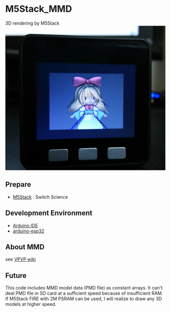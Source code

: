 # M5Stack_MMD
3D rendering by M5Stack<br>
 ![MMD](doc/MMD.jpg)
 
## Prepare
- [M5Stack](https://www.switch-science.com/catalog/3647/)  : Switch Science

## Development Environment
- [Arduino IDE](https://www.arduino.cc/en/main/software)
- [arduino-esp32](https://github.com/espressif/arduino-esp32)

## About MMD
see [VPVP wiki](https://www6.atwiki.jp/vpvpwiki)
 
## Future
This code includes MMD model data (PMD file) as constant arrays. It can't deal PMD file in SD card at a sufficient speed because of insufficient RAM. 
If M5Stack FIRE with 2M PSRAM can be used, I will realize to draw any 3D models at higher speed.
